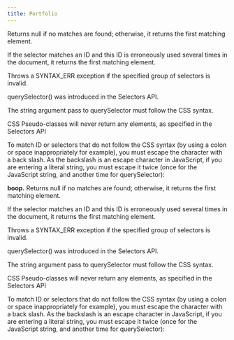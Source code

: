 ```yaml
---
title: Portfolio
---
```


Returns null if no matches are found; otherwise, it returns the first matching element.

If the selector matches an ID and this ID is erroneously used several times in the document, it returns the first matching element.

Throws a SYNTAX_ERR exception if the specified group of selectors is invalid.

querySelector() was introduced in the Selectors API.

The string argument pass to querySelector must follow the CSS syntax.

CSS Pseudo-classes will never return any elements, as specified in the Selectors API

To match ID or selectors that do not follow the CSS syntax (by using a colon or space inappropriately for example), you must escape the character with a back slash. As the backslash is an escape character in JavaScript, if you are entering a literal string, you must escape it twice (once for the JavaScript string, and another time for querySelector):

**boop.**
Returns null if no matches are found; otherwise, it returns the first matching element.

If the selector matches an ID and this ID is erroneously used several times in the document, it returns the first matching element.

Throws a SYNTAX_ERR exception if the specified group of selectors is invalid.

querySelector() was introduced in the Selectors API.

The string argument pass to querySelector must follow the CSS syntax.

CSS Pseudo-classes will never return any elements, as specified in the Selectors API

To match ID or selectors that do not follow the CSS syntax (by using a colon or space inappropriately for example), you must escape the character with a back slash. As the backslash is an escape character in JavaScript, if you are entering a literal string, you must escape it twice (once for the JavaScript string, and another time for querySelector):
